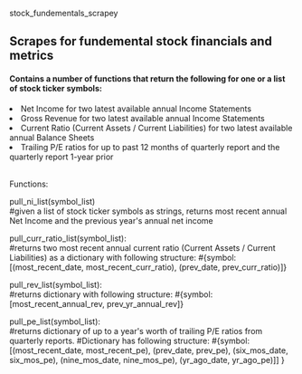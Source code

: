stock_fundementals_scrapey
<h2>Scrapes for fundemental stock financials and metrics</h2>

<h4>Contains a number of functions that return the following for one or a list of stock ticker symbols:</h4>
<li> Net Income for two latest available annual Income Statements</li>
<li> Gross Revenue for two latest available annual Income Statements</li>
<li> Current Ratio (Current Assets / Current Liabilities) for two latest available annual Balance Sheets</li>
<li> Trailing P/E ratios for up to past 12 months of quarterly report and the quarterly report 1-year prior </li>

<br>Functions:

pull_ni_list(symbol_list) 
<br>#given a list of stock ticker symbols as strings, returns most recent annual Net Income and the previous year's annual net income

pull_curr_ratio_list(symbol_list):
<br>#returns two most recent annual current ratio (Current Assets / Current Liabilities) as a dictionary with following structure: 
#{symbol: [(most_recent_date, most_recent_curr_ratio), (prev_date, prev_curr_ratio)]}

pull_rev_list(symbol_list):
<br>#returns dictionary with following structure:
#{symbol: [most_recent_annual_rev, prev_yr_annual_rev]}

pull_pe_list(symbol_list):
<br>#returns dictionary of up to a year's worth of trailing P/E ratios from quarterly reports.
#Dictionary has following structure: 
#{symbol: [(most_recent_date, most_recent_pe), 
           (prev_date, prev_pe), 
           (six_mos_date, six_mos_pe), 
           (nine_mos_date, nine_mos_pe),
            (yr_ago_date, yr_ago_pe)]]
  }
